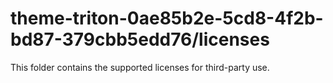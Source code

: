 # theme-triton-0ae85b2e-5cd8-4f2b-bd87-379cbb5edd76/licenses

This folder contains the supported licenses for third-party use.
